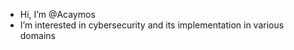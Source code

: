 - Hi, I’m @Acaymos
- I’m interested in cybersecurity and its implementation in various domains

<!---
Acaymos/Acaymos is a ✨ special ✨ repository because its `README.md` (this file) appears on your GitHub profile.
You can click the Preview link to take a look at your changes.
--->
